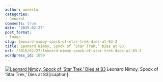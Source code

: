 ```yaml
---
author: aonesto
categories:
- General
comments: true
date: '2015-02-27'
post_format:
- Image
slug: leonard-nimoy-spock-of-star-trek-dies-at-83-2
title: Leonard Nimoy, Spock of ‘Star Trek,’ Dies at 83
url: /2015/02/27/leonard-nimoy-spock-of-star-trek-dies-at-83-2
wordpress_id: 1099
---
```


[![Leonard Nimoy, Spock of ‘Star Trek,’ Dies at 83](/uploads/2015/02/nimoy-banner-Blog.jpg)](/uploads/2015/02/nimoy-banner-Blog.jpg) Leonard Nimoy, Spock of ‘Star Trek,’ Dies at 83[/caption]
